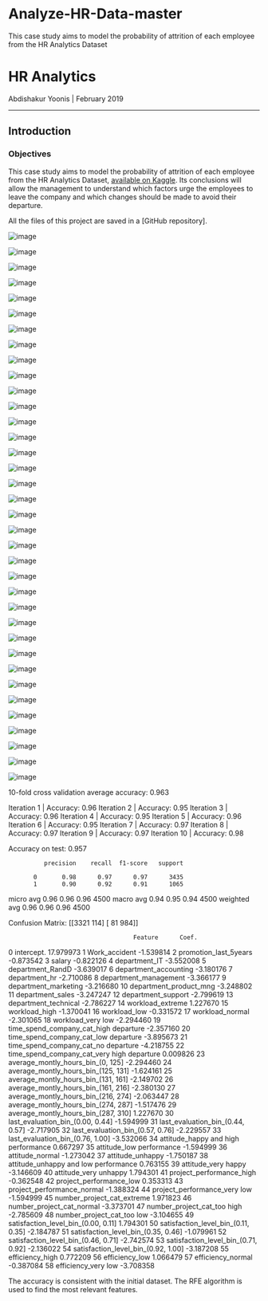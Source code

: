 # Analyze-HR-Data-master
This case study aims to model the probability of attrition of each employee from the HR Analytics Dataset
# HR Analytics

Abdishakur Yoonis | February 2019   

***
## Introduction

### Objectives

This case study aims to model the probability of attrition of each employee from the HR Analytics Dataset, [available on Kaggle](https://www.kaggle.com/lnvardanyan/hr-analytics). Its conclusions will allow the management to understand which factors urge the employees to leave the company and which changes should be made to avoid their departure.

All the files of this project are saved in a [GitHub repository].

![image](https://user-images.githubusercontent.com/83236722/136469882-4ac13145-e32c-432d-935b-9fb64c630597.png)

![image](https://user-images.githubusercontent.com/83236722/136469948-74448b5a-b8df-444e-81b5-a7025c3316cd.png)

![image](https://user-images.githubusercontent.com/83236722/136470005-e43d0ebf-5e00-4581-8728-70edb9d6f1fd.png)

![image](https://user-images.githubusercontent.com/83236722/136470053-9deeda4a-4a03-45a1-af9a-80e3cb853655.png)

![image](https://user-images.githubusercontent.com/83236722/136470145-3f44d7bc-40dd-4d14-9003-9d6e4b1da6bf.png)

![image](https://user-images.githubusercontent.com/83236722/136470172-7ee2adbc-12f4-4e06-ba6b-e8883127f475.png)

![image](https://user-images.githubusercontent.com/83236722/136470224-82c59a6e-ada1-40cc-aad1-c3a0fb388ab0.png)

![image](https://user-images.githubusercontent.com/83236722/136470288-b8e060c5-7b3b-4a74-825c-969f282bd6d7.png)

![image](https://user-images.githubusercontent.com/83236722/136470368-e719ebae-dcfd-43c3-bf2a-2a0519e2bd45.png)

![image](https://user-images.githubusercontent.com/83236722/136470413-c14d1d08-d117-4377-9edb-70cf0a49fb35.png)

![image](https://user-images.githubusercontent.com/83236722/136470460-c6a6178f-6c10-4f3a-80a2-e0b179dc542d.png)


![image](https://user-images.githubusercontent.com/83236722/136470524-95c7cd15-add8-4c46-9113-48771f715126.png)


![image](https://user-images.githubusercontent.com/83236722/136470794-171fe5e0-b3f8-4b9f-b84d-c5ba5c1a252c.png)

![image](https://user-images.githubusercontent.com/83236722/136470863-a8a6ce7b-31b2-432e-97b2-0c1942dd1606.png)

![image](https://user-images.githubusercontent.com/83236722/136470902-60218ba7-cb21-4ef4-9042-97101673079e.png)

![image](https://user-images.githubusercontent.com/83236722/136470959-53c2b693-a414-46ce-84b7-635a7e13197d.png)

![image](https://user-images.githubusercontent.com/83236722/136471003-2699a858-640f-4d01-9699-72be7936bc9d.png)

![image](https://user-images.githubusercontent.com/83236722/136471094-43bc729c-8bd4-4059-8cd5-8d3a2d3b3ab6.png)

![image](https://user-images.githubusercontent.com/83236722/136471214-65ec1db5-96ce-4548-b5ac-d05e370c144c.png)

![image](https://user-images.githubusercontent.com/83236722/136471250-62388f95-4018-470f-a76d-b4aa83dc8311.png)

![image](https://user-images.githubusercontent.com/83236722/136471319-de38ed8a-773c-4c95-ac23-abc5991edbbb.png)

![image](https://user-images.githubusercontent.com/83236722/136471381-1bb5e041-4cf5-41ef-a6ff-32987a5c0f73.png)


![image](https://user-images.githubusercontent.com/83236722/136471434-7bd2d677-a61d-4f2a-842b-73506ea442fa.png)

![image](https://user-images.githubusercontent.com/83236722/136471495-cdbc58de-72ab-4938-ab3e-5351d05d0fed.png)

![image](https://user-images.githubusercontent.com/83236722/136471558-9bd279b5-d217-4a63-be01-f9570b5f7d30.png)

![image](https://user-images.githubusercontent.com/83236722/136472066-f381bf13-931a-4227-a813-2cbdafd65fc2.png)

![image](https://user-images.githubusercontent.com/83236722/136472127-6e112f47-ea06-40e9-b730-950667ae53bc.png)

![image](https://user-images.githubusercontent.com/83236722/136472196-7357f20e-7281-4ef4-8522-83a8728cf5a9.png)

![image](https://user-images.githubusercontent.com/83236722/136472249-a2da0e23-a5a2-4dfd-977a-a5c3a0190bf3.png)

![image](https://user-images.githubusercontent.com/83236722/136472345-cfa3fe85-9a18-4f1d-a950-a8b43a933640.png)

![image](https://user-images.githubusercontent.com/83236722/136472420-71357843-8a24-4112-a7fd-caee9d40348a.png)

![image](https://user-images.githubusercontent.com/83236722/136472477-9bdabc70-8dad-4256-a7ab-5f0eb727bd78.png)

![image](https://user-images.githubusercontent.com/83236722/136472513-f2144150-4ccf-443c-8aa3-16c65f379b62.png)

![image](https://user-images.githubusercontent.com/83236722/136472557-98e48410-b12a-4f35-866e-eb54d02e34e2.png)

![image](https://user-images.githubusercontent.com/83236722/136472585-1fd2be63-e850-49c4-9c5f-89b2edbf3b71.png)

![image](https://user-images.githubusercontent.com/83236722/136472636-f2ada51e-63d4-4dad-8fd9-10f1679496bf.png)

10-fold cross validation average accuracy: 0.963

Iteration  1 | Accuracy: 0.96
Iteration  2 | Accuracy: 0.95
Iteration  3 | Accuracy: 0.96
Iteration  4 | Accuracy: 0.95
Iteration  5 | Accuracy: 0.96
Iteration  6 | Accuracy: 0.95
Iteration  7 | Accuracy: 0.97
Iteration  8 | Accuracy: 0.97
Iteration  9 | Accuracy: 0.97
Iteration 10 | Accuracy: 0.98

Accuracy on test: 0.957

              precision    recall  f1-score   support

           0       0.98      0.97      0.97      3435
           1       0.90      0.92      0.91      1065

   micro avg       0.96      0.96      0.96      4500
   macro avg       0.94      0.95      0.94      4500
weighted avg       0.96      0.96      0.96      4500

Confusion Matrix:
[[3321  114]
 [  81  984]]

                                       Feature      Coef.
0                                   intercept.  17.979973
1                                Work_accident  -1.539814
2                        promotion_last_5years  -0.873542
3                                       salary  -0.822126
4                                department_IT  -3.552008
5                             department_RandD  -3.639017
6                        department_accounting  -3.180176
7                                department_hr  -2.710086
8                        department_management  -3.366177
9                         department_marketing  -3.216680
10                      department_product_mng  -3.248802
11                            department_sales  -3.247247
12                          department_support  -2.799619
13                        department_technical  -2.786227
14                            workload_extreme   1.227670
15                               workload_high  -1.370041
16                                workload_low  -0.331572
17                             workload_normal  -2.301065
18                           workload_very low  -2.294460
19       time_spend_company_cat_high departure  -2.357160
20        time_spend_company_cat_low departure  -3.895673
21         time_spend_company_cat_no departure  -4.218755
22  time_spend_company_cat_very high departure   0.009826
23           average_montly_hours_bin_(0, 125]  -2.294460
24         average_montly_hours_bin_(125, 131]  -1.624161
25         average_montly_hours_bin_(131, 161]  -2.149702
26         average_montly_hours_bin_(161, 216]  -2.380130
27         average_montly_hours_bin_(216, 274]  -2.063447
28         average_montly_hours_bin_(274, 287]  -1.517476
29         average_montly_hours_bin_(287, 310]   1.227670
30            last_evaluation_bin_(0.00, 0.44]  -1.594999
31            last_evaluation_bin_(0.44, 0.57]  -2.717905
32            last_evaluation_bin_(0.57, 0.76]  -2.229557
33            last_evaluation_bin_(0.76, 1.00]  -3.532066
34         attitude_happy and high performance   0.667297
35                    attitude_low performance  -1.594999
36                             attitude_normal  -1.273042
37                            attitude_unhappy  -1.750187
38        attitude_unhappy and low performance   0.763155
39                         attitude_very happy  -3.146609
40                       attitude_very unhappy   1.794301
41                    project_performance_high  -0.362548
42                     project_performance_low   0.353313
43                  project_performance_normal  -1.388324
44                project_performance_very low  -1.594999
45                  number_project_cat_extreme   1.971823
46                   number_project_cat_normal  -3.373701
47                 number_project_cat_too high  -2.785609
48                  number_project_cat_too low  -3.104655
49         satisfaction_level_bin_(0.00, 0.11]   1.794301
50         satisfaction_level_bin_(0.11, 0.35]  -2.184787
51         satisfaction_level_bin_(0.35, 0.46]  -1.079961
52         satisfaction_level_bin_(0.46, 0.71]  -2.742574
53         satisfaction_level_bin_(0.71, 0.92]  -2.136022
54         satisfaction_level_bin_(0.92, 1.00]  -3.187208
55                             efficiency_high   0.772209
56                              efficiency_low   1.066479
57                           efficiency_normal  -0.387084
58                         efficiency_very low  -3.708358

The accuracy is consistent with the initial dataset. The RFE algorithm is used to find the most relevant features.


